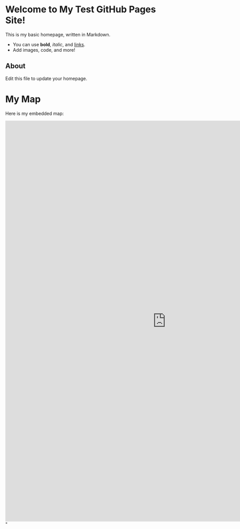 # Welcome to My Test GitHub Pages Site!

This is my basic homepage, written in Markdown.

- You can use **bold**, _italic_, and [links](https://github.com).
- Add images, code, and more!

## About

Edit this file to update your homepage.

# My Map

Here is my embedded map:

<iframe src="https://storage.googleapis.com/maps-solutions-0fqdjxit6o/locator-plus/v805/locator-plus.html"
  width="1000"
  height="1250"
  style="border:0;"
  loading="lazy">
</iframe>"
